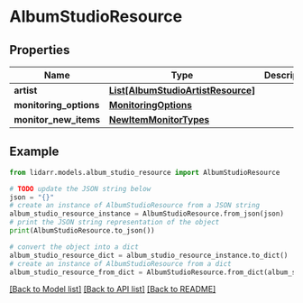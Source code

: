 # AlbumStudioResource


## Properties

Name | Type | Description | Notes
------------ | ------------- | ------------- | -------------
**artist** | [**List[AlbumStudioArtistResource]**](AlbumStudioArtistResource.md) |  | [optional] 
**monitoring_options** | [**MonitoringOptions**](MonitoringOptions.md) |  | [optional] 
**monitor_new_items** | [**NewItemMonitorTypes**](NewItemMonitorTypes.md) |  | [optional] 

## Example

```python
from lidarr.models.album_studio_resource import AlbumStudioResource

# TODO update the JSON string below
json = "{}"
# create an instance of AlbumStudioResource from a JSON string
album_studio_resource_instance = AlbumStudioResource.from_json(json)
# print the JSON string representation of the object
print(AlbumStudioResource.to_json())

# convert the object into a dict
album_studio_resource_dict = album_studio_resource_instance.to_dict()
# create an instance of AlbumStudioResource from a dict
album_studio_resource_from_dict = AlbumStudioResource.from_dict(album_studio_resource_dict)
```
[[Back to Model list]](../README.md#documentation-for-models) [[Back to API list]](../README.md#documentation-for-api-endpoints) [[Back to README]](../README.md)


